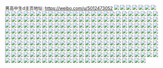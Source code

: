 男高中生d主页地址: https://weibo.com/u/5012473052 
![](https://wx4.sinaimg.cn/mw2000/005tdPdyly1h9e3fgzsllj32c0340hdv.jpg) 
![](https://wx4.sinaimg.cn/mw2000/005tdPdyly1h8c5tgda7qj30u0140wmv.jpg) 
![](https://wx4.sinaimg.cn/mw2000/005tdPdyly1h4c3twpycej30u0140guu.jpg) 
![](https://wx4.sinaimg.cn/mw2000/005tdPdyly1h4c3twzfs5j30u0140qbz.jpg) 
![](https://wx4.sinaimg.cn/mw2000/005tdPdyly1h4c3txcd80j30u0140aj7.jpg) 
![](https://wx4.sinaimg.cn/mw2000/005tdPdyly1h4c3twgixdj30u01c1ai0.jpg) 
![](https://wx4.sinaimg.cn/mw2000/005tdPdyly1h4c3txlp6uj30u014016j.jpg) 
![](https://wx4.sinaimg.cn/mw2000/005tdPdyly1h4c3txvjg7j30u01ahalc.jpg) 
![](https://wx4.sinaimg.cn/mw2000/005tdPdyly1h48osw0pgej30u0140tgs.jpg) 
![](https://wx4.sinaimg.cn/mw2000/005tdPdyly1h48oswxdvtj30u01407c2.jpg) 
![](https://wx4.sinaimg.cn/mw2000/005tdPdyly1h48oswoq8qj30u0140tis.jpg) 
![](https://wx4.sinaimg.cn/mw2000/005tdPdyly1h48osvpp80j30u0141499.jpg) 
![](https://wx4.sinaimg.cn/mw2000/005tdPdyly1h48oswbcamj30u0140thk.jpg) 
![](https://wx4.sinaimg.cn/mw2000/005tdPdyly1h48osxauwsj30u0140qed.jpg) 
![](https://wx4.sinaimg.cn/mw2000/005tdPdyly1h42ef09gvuj30u0140qbv.jpg) 
![](https://wx4.sinaimg.cn/mw2000/005tdPdyly1h39bwwckosj30u0140k05.jpg) 
![](https://wx4.sinaimg.cn/mw2000/005tdPdyly1h39bx10xofj30u017iqfb.jpg) 
![](https://wx4.sinaimg.cn/mw2000/005tdPdyly1h39bwx3qz8j30u0140n6g.jpg) 
![](https://wx4.sinaimg.cn/mw2000/005tdPdyly1h39bx2g6rbj30u01hcn4b.jpg) 
![](https://wx4.sinaimg.cn/mw2000/005tdPdyly1h39bx3n957j30u01hcdnk.jpg) 
![](https://wx4.sinaimg.cn/mw2000/005tdPdyly1h39bwy00xvj30u0140ajt.jpg) 
![](https://wx4.sinaimg.cn/mw2000/005tdPdyly1h39bwztss2j30u0174491.jpg) 
![](https://wx4.sinaimg.cn/mw2000/005tdPdyly1h39bx4vuepj30u014012j.jpg) 
![](https://wx4.sinaimg.cn/mw2000/005tdPdyly1h21dc0c3twj30u01hcwrt.jpg) 
![](https://wx4.sinaimg.cn/mw2000/005tdPdyly1h21dbwl8akj30u0140ti9.jpg) 
![](https://wx4.sinaimg.cn/mw2000/005tdPdyly1h21dbyx8bgj30u014015i.jpg) 
![](https://wx4.sinaimg.cn/mw2000/005tdPdyly1h21de21enfj30u0140dlg.jpg) 
![](https://wx4.sinaimg.cn/mw2000/005tdPdyly1h0xixj6ottj30u0140gv3.jpg) 
![](https://wx4.sinaimg.cn/mw2000/005tdPdyly1h0wtnvooaij30u0140qds.jpg) 
![](https://wx4.sinaimg.cn/mw2000/005tdPdyly1h0wtnwhy4qj30u0140dq7.jpg) 
![](https://wx4.sinaimg.cn/mw2000/005tdPdyly1h0wtnxzgu5j30u0140woi.jpg) 
![](https://wx4.sinaimg.cn/mw2000/005tdPdyly1h0wtnye10vj30u0140jwo.jpg) 
![](https://wx4.sinaimg.cn/mw2000/005tdPdyly1h0wtnzn4x3j30u0140k2l.jpg) 
![](https://wx4.sinaimg.cn/mw2000/005tdPdyly1h0vp2ap9vgj30u0140wmv.jpg) 
![](https://wx4.sinaimg.cn/mw2000/005tdPdyly1h0ik1hsdu5j30u01hc7dw.jpg) 
![](https://wx4.sinaimg.cn/mw2000/005tdPdyly1h0ik1gnhtsj30u0140tll.jpg) 
![](https://wx4.sinaimg.cn/mw2000/005tdPdyly1h0ik1fughpj30u0140n1f.jpg) 
![](https://wx4.sinaimg.cn/mw2000/005tdPdyly1gzoz5a3ar6j30u01hcwo5.jpg) 
![](https://wx4.sinaimg.cn/mw2000/005tdPdyly1gzoz594se6j30u00u0gqq.jpg) 
![](https://wx4.sinaimg.cn/mw2000/005tdPdyly1gzoz5awo8tj30u01hcgvp.jpg) 
![](https://wx4.sinaimg.cn/mw2000/005tdPdyly1gzoz5838gxj31900u0dq4.jpg) 
![](https://wx4.sinaimg.cn/mw2000/005tdPdyly1gzoz58dz53j30u0140gvs.jpg) 
![](https://wx4.sinaimg.cn/mw2000/005tdPdyly1gzd3dlpwtjj30u0140qa8.jpg) 
![](https://wx4.sinaimg.cn/mw2000/005tdPdyly1gzd3e78iz8j30u014010w.jpg) 
![](https://wx4.sinaimg.cn/mw2000/005tdPdyly1gzd3e7rsv1j30u01hc14n.jpg) 
![](https://wx4.sinaimg.cn/mw2000/005tdPdyly1gzd3dlfaq3j30u0140aif.jpg) 
![](https://wx4.sinaimg.cn/mw2000/005tdPdyly1h0xj7ax3gtj30u0140jyz.jpg) 
![](https://wx4.sinaimg.cn/mw2000/005tdPdyly1h0xj6qond9j30u0140jy8.jpg) 
![](https://wx4.sinaimg.cn/mw2000/005tdPdyly1h0xj7af59yj30u014043x.jpg) 
![](https://wx4.sinaimg.cn/mw2000/005tdPdyly1gzc1dyslrgj30u0140thn.jpg) 
![](https://wx4.sinaimg.cn/mw2000/005tdPdyly1gzc11q5uazj30u0140gtk.jpg) 
![](https://wx4.sinaimg.cn/mw2000/005tdPdyly1gzc11shxb0j30u00u00vu.jpg) 
![](https://wx4.sinaimg.cn/mw2000/005tdPdyly1gyyd88rjc2j30u01407ch.jpg) 
![](https://wx4.sinaimg.cn/mw2000/005tdPdyly1gyyd855e2bj30u0140n4w.jpg) 
![](https://wx4.sinaimg.cn/mw2000/005tdPdyly1gyyd878cuij30u0140q6q.jpg) 
![](https://wx4.sinaimg.cn/mw2000/005tdPdyly1gyyd888dbdj30u01hcqdh.jpg) 
![](https://wx4.sinaimg.cn/mw2000/005tdPdyly1gyyd8987i1j30u017rn6j.jpg) 
![](https://wx4.sinaimg.cn/mw2000/005tdPdyly1h19i68benmj30u0140qam.jpg) 
![](https://wx4.sinaimg.cn/mw2000/005tdPdyly1gxg0v6bww5j30u01hc7d2.jpg) 
![](https://wx4.sinaimg.cn/mw2000/005tdPdyly1gxfwj0mxvgj30u01hcna5.jpg) 
![](https://wx4.sinaimg.cn/mw2000/005tdPdyly1gxfwj1f6nyj30u0140q68.jpg) 
![](https://wx4.sinaimg.cn/mw2000/005tdPdyly1gxfwjbe6pgj30u0140q7s.jpg) 
![](https://wx4.sinaimg.cn/mw2000/005tdPdyly1gxfwj8pfqhj30u01hc7cs.jpg) 
![](https://wx4.sinaimg.cn/mw2000/005tdPdyly1gxfwja2rwlj30u014043d.jpg) 
![](https://wx4.sinaimg.cn/mw2000/005tdPdyly1gw44jn2hesj30u01hcdu3.jpg) 
![](https://wx4.sinaimg.cn/mw2000/005tdPdyly1gw44jyloiyj30u01hc4cf.jpg) 
![](https://wx4.sinaimg.cn/mw2000/005tdPdyly1gw44jxf6bfj30u01hck0u.jpg) 
![](https://wx4.sinaimg.cn/mw2000/005tdPdyly1gw44jo549hj30u014047j.jpg) 
![](https://wx4.sinaimg.cn/mw2000/005tdPdyly1gw44jm0i74j30u0140wmt.jpg) 
![](https://wx4.sinaimg.cn/mw2000/005tdPdyly1gw44jwmu6rj30u01hcn7q.jpg) 
![](https://wx4.sinaimg.cn/mw2000/005tdPdyly1gw44ju6hvaj30u01hc1kx.jpg) 
![](https://wx4.sinaimg.cn/mw2000/005tdPdyly1gw44jsfi77j30u01407lc.jpg) 
![](https://wx4.sinaimg.cn/mw2000/005tdPdyly1gw44jvo11kj30u0140h1r.jpg) 
![](https://wx4.sinaimg.cn/mw2000/005tdPdyly1gvxbht9smcj32c0340x6r.jpg) 
![](https://wx4.sinaimg.cn/mw2000/005tdPdyly1gvksimdgl8j60u014046f02.jpg) 
![](https://wx4.sinaimg.cn/mw2000/005tdPdyly1gvksilzmn2j60u01hc10r02.jpg) 
![](https://wx4.sinaimg.cn/mw2000/005tdPdyly1gvksin1xlej60u00u0djm02.jpg) 
![](https://wx4.sinaimg.cn/mw2000/005tdPdyly1gvksilgin6j60u0140q8g02.jpg) 
![](https://wx4.sinaimg.cn/mw2000/005tdPdyly1gupr7u0vpaj60u00u0n4k02.jpg) 
![](https://wx4.sinaimg.cn/mw2000/005tdPdyly1guolc39umlj62c03401kz02.jpg) 
![](https://wx4.sinaimg.cn/mw2000/005tdPdyly1gsumnm8bolj30k00zkn0z.jpg) 
![](https://wx4.sinaimg.cn/mw2000/005tdPdyly1gsumnlsj76j30u01hc7fe.jpg) 
![](https://wx4.sinaimg.cn/mw2000/005tdPdyly1gsth5ks3hvj30u00u045q.jpg) 
![](https://wx4.sinaimg.cn/mw2000/005tdPdyly1gsth5gwyqoj30u01400xk.jpg) 
![](https://wx4.sinaimg.cn/mw2000/005tdPdyly1gsth5g0u9rj30u014ek1x.jpg) 
![](https://wx4.sinaimg.cn/mw2000/005tdPdyly1gsth5huewaj30u014046a.jpg) 
![](https://wx4.sinaimg.cn/mw2000/005tdPdyly1gsth5f7lx5j30u0140ndh.jpg) 
![](https://wx4.sinaimg.cn/mw2000/005tdPdyly1gsun0zjt3tj30u00u0tg8.jpg) 
![](https://wx4.sinaimg.cn/mw2000/005tdPdyly1gsutplrfayj30u014g11i.jpg) 
![](https://wx4.sinaimg.cn/mw2000/005tdPdyly1gsik8ucb87j30u01407cf.jpg) 
![](https://wx4.sinaimg.cn/mw2000/005tdPdyly1gsik8qrtt3j30u00u0gsu.jpg) 
![](https://wx4.sinaimg.cn/mw2000/005tdPdyly1gsik8vxx5nj30u01hc13u.jpg) 
![](https://wx4.sinaimg.cn/mw2000/005tdPdyly1gsik8wzledj30u01hc4al.jpg) 
![](https://wx4.sinaimg.cn/mw2000/005tdPdyly1gsik8tbhlpj30u0140drv.jpg) 
![](https://wx4.sinaimg.cn/mw2000/005tdPdyly1gsik8tsrm4j30k00zk43e.jpg) 
![](https://wx4.sinaimg.cn/mw2000/005tdPdyly1gsik8rskrmj31hc0u0gxd.jpg) 
![](https://wx4.sinaimg.cn/mw2000/005tdPdyly1gsik8v2dtpj30u014046m.jpg) 
![](https://wx4.sinaimg.cn/mw2000/005tdPdyly1gwkzfhfxrfj30u01hc14n.jpg) 
![](https://wx4.sinaimg.cn/mw2000/005tdPdyly1gsa7euaghwj30np0hsabl.jpg) 
![](https://wx4.sinaimg.cn/mw2000/005tdPdyly1gsa7ev2t64j30u01sxx6p.jpg) 
![](https://wx4.sinaimg.cn/mw2000/005tdPdyly1gsa7evnwrdj31400u0dqr.jpg) 
![](https://wx4.sinaimg.cn/mw2000/005tdPdyly1gsa7ewc0iwj31410u119b.jpg) 
![](https://wx4.sinaimg.cn/mw2000/005tdPdyly1gsa7ewuhmmj31400u0wqo.jpg) 
![](https://wx4.sinaimg.cn/mw2000/005tdPdyly1gsa7exfsvjj31400u0gwv.jpg) 
![](https://wx4.sinaimg.cn/mw2000/005tdPdyly1gsa7exsr0lj30u0140118.jpg) 
![](https://wx4.sinaimg.cn/mw2000/005tdPdyly1gsa7eyaeobj31400u0ajh.jpg) 
![](https://wx4.sinaimg.cn/mw2000/005tdPdyly1gsa7eys4rlj30tz0miae2.jpg) 
![](https://wx4.sinaimg.cn/mw2000/005tdPdyly1gs3tgzwva6j30u0140nej.jpg) 
![](https://wx4.sinaimg.cn/mw2000/005tdPdyly1gs2pzlhd58j31410u1dp2.jpg) 
![](https://wx4.sinaimg.cn/mw2000/005tdPdyly1gs2pzq7a0ij30u0140wqh.jpg) 
![](https://wx4.sinaimg.cn/mw2000/005tdPdyly1gs2pzspvryj30u00u0thx.jpg) 
![](https://wx4.sinaimg.cn/mw2000/005tdPdyly1gs2pzrvwo2j30u00u0ahe.jpg) 
![](https://wx4.sinaimg.cn/mw2000/005tdPdyly1gs2pzkq8m8j30u0140tih.jpg) 
![](https://wx4.sinaimg.cn/mw2000/005tdPdyly1gs2pzpfoqpj30u01404a7.jpg) 
![](https://wx4.sinaimg.cn/mw2000/005tdPdyly1gs2pzr0343j30u00u048l.jpg) 
![](https://wx4.sinaimg.cn/mw2000/005tdPdyly1gs2pznmt23j30u00u0jy4.jpg) 
![](https://wx4.sinaimg.cn/mw2000/005tdPdyly1grwm1bdojoj30u0140qcn.jpg) 
![](https://wx4.sinaimg.cn/mw2000/005tdPdyly1grwlx77qj7j30u0140wo2.jpg) 
![](https://wx4.sinaimg.cn/mw2000/005tdPdyly1grwlx6piw9j30u014016v.jpg) 
![](https://wx4.sinaimg.cn/mw2000/005tdPdyly1grwlx7srfcj30u0140dq7.jpg) 
![](https://wx4.sinaimg.cn/mw2000/005tdPdyly1grv22zyrf7j30u0140gxq.jpg) 
![](https://wx4.sinaimg.cn/mw2000/005tdPdyly1grv232nh7vj30u0140agh.jpg) 
![](https://wx4.sinaimg.cn/mw2000/005tdPdyly1grv22x2vtdj30u01407gx.jpg) 
![](https://wx4.sinaimg.cn/mw2000/005tdPdyly1grv22xs88fj31400u0n5f.jpg) 
![](https://wx4.sinaimg.cn/mw2000/005tdPdyly1grv231u57nj30u0140152.jpg) 
![](https://wx4.sinaimg.cn/mw2000/005tdPdyly1grv22vnt5bj30u0140ajn.jpg) 
![](https://wx4.sinaimg.cn/mw2000/005tdPdyly1grv22yo9c6j30u01hc4fw.jpg) 
![](https://wx4.sinaimg.cn/mw2000/005tdPdyly1grv22waum1j30u01407d4.jpg) 
![](https://wx4.sinaimg.cn/mw2000/005tdPdyly1grv230rfvaj30u0140wps.jpg) 
![](https://wx4.sinaimg.cn/mw2000/005tdPdyly1grqzo8bmc0j30u0140h2r.jpg) 
![](https://wx4.sinaimg.cn/mw2000/005tdPdyly1grqzo6663cj31400u07hk.jpg) 
![](https://wx4.sinaimg.cn/mw2000/005tdPdyly1grqzo7fzzvj30u0140aqp.jpg) 
![](https://wx4.sinaimg.cn/mw2000/005tdPdyly1grqzo9v19ej30u0140wqu.jpg) 
![](https://wx4.sinaimg.cn/mw2000/005tdPdyly1grqzo90p4nj30u014011x.jpg) 
![](https://wx4.sinaimg.cn/mw2000/005tdPdyly1grqzoaka2aj30u0140jyr.jpg) 
![](https://wx4.sinaimg.cn/mw2000/005tdPdyly1grqzo5b2bhj30u01407gn.jpg) 
![](https://wx4.sinaimg.cn/mw2000/005tdPdyly1grqzoq83h9j30u0140woi.jpg) 
![](https://wx4.sinaimg.cn/mw2000/005tdPdyly1grqzobalagj30u0140qcf.jpg) 
![](https://wx4.sinaimg.cn/mw2000/005tdPdyly1grfniwsmhpj30u00u0dnj.jpg) 
![](https://wx4.sinaimg.cn/mw2000/005tdPdyly1grfnixmcboj30u014014s.jpg) 
![](https://wx4.sinaimg.cn/mw2000/005tdPdyly1grfniw6lw3j30u01hcwz1.jpg) 
![](https://wx4.sinaimg.cn/mw2000/005tdPdyly1grfniykfmhj30u0140dtr.jpg) 
![](https://wx4.sinaimg.cn/mw2000/005tdPdyly1gr9tggp15gj32c0340hdw.jpg) 
![](https://wx4.sinaimg.cn/mw2000/005tdPdyly1gr9tf3iycmj33402c0qv6.jpg) 
![](https://wx4.sinaimg.cn/mw2000/005tdPdyly1gr9tgcycs8j32c02c0hdu.jpg) 
![](https://wx4.sinaimg.cn/mw2000/005tdPdyly1gr9to22nidj30n01dskjr.jpg) 
![](https://wx4.sinaimg.cn/mw2000/005tdPdyly1gqa0yzlb7sj30u0140alw.jpg) 
![](https://wx4.sinaimg.cn/mw2000/005tdPdyly1gq3f7nq7qtj30n024ox65.jpg) 
![](https://wx4.sinaimg.cn/mw2000/005tdPdyly1gq22egkeodj30u00u0128.jpg) 
![](https://wx4.sinaimg.cn/mw2000/005tdPdyly1gq22eh6zkdj30u00u0dmv.jpg) 
![](https://wx4.sinaimg.cn/mw2000/005tdPdyly1gq22ejzw42j30u0140wma.jpg) 
![](https://wx4.sinaimg.cn/mw2000/005tdPdyly1gq22ekhu9xj30u014044f.jpg) 
![](https://wx4.sinaimg.cn/mw2000/005tdPdyly1gq22efo1tdj30u01hckce.jpg) 
![](https://wx4.sinaimg.cn/mw2000/005tdPdyly1gq22ekzz5yj30u014046s.jpg) 
![](https://wx4.sinaimg.cn/mw2000/005tdPdyly1gq22em0zekj30u0140k1o.jpg) 
![](https://wx4.sinaimg.cn/mw2000/005tdPdyly1gq22ifdfr3j30u00u0an9.jpg) 
![](https://wx4.sinaimg.cn/mw2000/005tdPdyly1gq22ietpkoj31400u0q8w.jpg) 
![](https://wx4.sinaimg.cn/mw2000/005tdPdyly1gpe2epsvn9j30zk0k0gui.jpg) 
![](https://wx4.sinaimg.cn/mw2000/005tdPdyly1gpe2eqvtrcj30u0140n6v.jpg) 
![](https://wx4.sinaimg.cn/mw2000/005tdPdyly1gpe2es61j2j30u01407ep.jpg) 
![](https://wx4.sinaimg.cn/mw2000/005tdPdyly1gpe2eszmyvj30u00u0jxk.jpg) 
![](https://wx4.sinaimg.cn/mw2000/005tdPdyly1gpe2eueg0aj31400u014l.jpg) 
![](https://wx4.sinaimg.cn/mw2000/005tdPdyly1gpe2evkpiwj30u00u0gv4.jpg) 
![](https://wx4.sinaimg.cn/mw2000/005tdPdyly1gpe2eosqdlj30u0140k0l.jpg) 
![](https://wx4.sinaimg.cn/mw2000/005tdPdyly1gpe2ewcwvkj30u00u0dns.jpg) 
![](https://wx4.sinaimg.cn/mw2000/005tdPdyly1gqomtq4raqj30u0140gqy.jpg) 
![](https://wx4.sinaimg.cn/mw2000/005tdPdyly1gs5bwl35etj30u01407le.jpg) 
![](https://wx4.sinaimg.cn/mw2000/005tdPdyly1gowm1bs88rj30u0140ket.jpg) 
![](https://wx4.sinaimg.cn/mw2000/005tdPdyly1grg0yuavrgj30u0140dps.jpg) 
![](https://wx4.sinaimg.cn/mw2000/005tdPdyly1gowm1i00oxj31400u0wps.jpg) 
![](https://wx4.sinaimg.cn/mw2000/005tdPdyly1gowm17lspnj30u0140792.jpg) 
![](https://wx4.sinaimg.cn/mw2000/005tdPdyly1gowm1levcyj31400u04dt.jpg) 
![](https://wx4.sinaimg.cn/mw2000/005tdPdyly1gzc1cxgpvqj30u0140k19.jpg) 
![](https://wx4.sinaimg.cn/mw2000/005tdPdyly1gowm1ragxtj30u00u07as.jpg) 
![](https://wx4.sinaimg.cn/mw2000/005tdPdyly1gowm169hjpj30u0140gyq.jpg) 
![](https://wx4.sinaimg.cn/mw2000/005tdPdyly1goijr8oabtj30u01hcatg.jpg) 
![](https://wx4.sinaimg.cn/mw2000/005tdPdyly1goijrbp266j30u00u0qb5.jpg) 
![](https://wx4.sinaimg.cn/mw2000/005tdPdyly1goijrb4rn9j30u00u048v.jpg) 
![](https://wx4.sinaimg.cn/mw2000/005tdPdyly1goijr9rzosj30u00u0gtk.jpg) 
![](https://wx4.sinaimg.cn/mw2000/005tdPdyly1gogyxunk8mj31400u04ci.jpg) 
![](https://wx4.sinaimg.cn/mw2000/005tdPdyly1gogyxwjejtj31400u012g.jpg) 
![](https://wx4.sinaimg.cn/mw2000/005tdPdyly1gogyxznb28j31400u07fr.jpg) 
![](https://wx4.sinaimg.cn/mw2000/005tdPdyly1gogyxyd7jnj30u00u046r.jpg) 
![](https://wx4.sinaimg.cn/mw2000/005tdPdyly1gnng6k8f97j30u0140qdq.jpg) 
![](https://wx4.sinaimg.cn/mw2000/005tdPdyly1gnng6ipnu7j30u0140gxz.jpg) 
![](https://wx4.sinaimg.cn/mw2000/005tdPdyly1gnng6j5r8zj30u0140dq0.jpg) 
![](https://wx4.sinaimg.cn/mw2000/005tdPdyly1gnng6n46k3j30u00u0dmc.jpg) 
![](https://wx4.sinaimg.cn/mw2000/005tdPdyly1gnng6oscrzj30u0140wrt.jpg) 
![](https://wx4.sinaimg.cn/mw2000/005tdPdyly1gnng6koy55j30u0140thw.jpg) 
![](https://wx4.sinaimg.cn/mw2000/005tdPdyly1gnng6odxfxj30u0140q8l.jpg) 
![](https://wx4.sinaimg.cn/mw2000/005tdPdyly1gnng6jtmj9j30u01407f7.jpg) 
![](https://wx4.sinaimg.cn/mw2000/005tdPdyly1gnng6kycxgj30u0140n4j.jpg) 
![](https://wx4.sinaimg.cn/mw2000/005tdPdyly1gmr4va5rwlj30u00u0111.jpg) 
![](https://wx4.sinaimg.cn/mw2000/005tdPdyly1gmr4vahlgrj30u00u0wnl.jpg) 
![](https://wx4.sinaimg.cn/mw2000/005tdPdyly1gmr4vb6emgj30u00u0wnc.jpg) 
![](https://wx4.sinaimg.cn/mw2000/005tdPdyly1gmr4vda3hsj30u00u0qcf.jpg) 
![](https://wx4.sinaimg.cn/mw2000/005tdPdyly1gmr4vds7snj30u00u0qeu.jpg) 
![](https://wx4.sinaimg.cn/mw2000/005tdPdyly1gmr4ve6pl0j30u00u07er.jpg) 
![](https://wx4.sinaimg.cn/mw2000/005tdPdyly1gmr4v9qu4bj31410u0ti2.jpg) 
![](https://wx4.sinaimg.cn/mw2000/005tdPdyly1gmr4veid5gj30u00u0jzr.jpg) 
![](https://wx4.sinaimg.cn/mw2000/005tdPdyly1gmr4veu2nwj30u00u0471.jpg) 
![](https://wx4.sinaimg.cn/mw2000/005tdPdyly1gki8epyr0ij3294305npf.jpg) 
![](https://wx4.sinaimg.cn/mw2000/005tdPdyly1gki8fihq4xj33402c0kjo.jpg) 
![](https://wx4.sinaimg.cn/mw2000/005tdPdyly1gki8fqnbc5j32c0340x6r.jpg) 
![](https://wx4.sinaimg.cn/mw2000/005tdPdyly1gki8ea13kqj32c0340kjn.jpg) 
![](https://wx4.sinaimg.cn/mw2000/005tdPdyly1gki8frphksj30n00uotej.jpg) 
![](https://wx4.sinaimg.cn/mw2000/005tdPdyly1gki8g14qnjj32c0340b2b.jpg) 
![](https://wx4.sinaimg.cn/mw2000/005tdPdyly1gj8x2vkf75j30n00pw14d.jpg) 
![](https://wx4.sinaimg.cn/mw2000/005tdPdyly1gh5toglrwmj32c02c0npd.jpg) 
![](https://wx4.sinaimg.cn/mw2000/005tdPdyly1gh5tof4tc3j32c02c0b2a.jpg) 
![](https://wx4.sinaimg.cn/mw2000/005tdPdyly1gh5tojdc73j32c02c0qv5.jpg) 
![](https://wx4.sinaimg.cn/mw2000/005tdPdyly1gbg0dqrrn1j30u00u0n35.jpg) 
![](https://wx4.sinaimg.cn/mw2000/005tdPdyly1gbg0dr4j96j30u00u0wli.jpg) 
![](https://wx4.sinaimg.cn/mw2000/005tdPdyly1gbg0drqbbdj30u00u0th9.jpg) 
![](https://wx4.sinaimg.cn/mw2000/005tdPdyly1gbg0dqik5uj30u00u044i.jpg) 
![](https://wx4.sinaimg.cn/mw2000/005tdPdyly1gbg0ds35g1j30u00u0jz1.jpg) 
![](https://wx4.sinaimg.cn/mw2000/005tdPdyly1gbg0dtfrlcj30u00u0qb7.jpg) 
![](https://wx4.sinaimg.cn/mw2000/005tdPdyly1gbg0dugbwgj30u00u0jzr.jpg) 
![](https://wx4.sinaimg.cn/mw2000/005tdPdyly1gbg0dv40hcj30u00u011d.jpg) 
![](https://wx4.sinaimg.cn/mw2000/005tdPdyly1gbg0dvsbokj30u00u0dp8.jpg) 
![](https://wx4.sinaimg.cn/mw2000/005tdPdygy1gat58lru5ij31400u0dmq.jpg) 
![](https://wx4.sinaimg.cn/mw2000/005tdPdygy1gat58mit25j31400u010c.jpg) 
![](https://wx4.sinaimg.cn/mw2000/005tdPdygy1gat58n3h8gj31400u0dl9.jpg) 
![](https://wx4.sinaimg.cn/mw2000/005tdPdygy1gat58nnhc9j31400u0gtl.jpg) 
![](https://wx4.sinaimg.cn/mw2000/005tdPdyly1gaku62ufwfj30u0140wkm.jpg) 
![](https://wx4.sinaimg.cn/mw2000/005tdPdyly1gaku69uysej31400u0qie.jpg) 
![](https://wx4.sinaimg.cn/mw2000/005tdPdyly1gaku6cmk7cj31400u0jws.jpg) 
![](https://wx4.sinaimg.cn/mw2000/005tdPdyly1gaku6eyjebj30u0140tho.jpg) 
![](https://wx4.sinaimg.cn/mw2000/005tdPdyly1g5yg2not8uj30u00u0wjy.jpg) 
![](https://wx4.sinaimg.cn/mw2000/005tdPdyly1g0sb45ozw6j32yo1o0qv9.jpg) 
